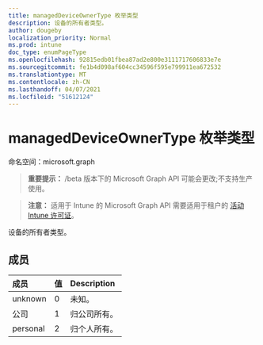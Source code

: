 ```yaml
---
title: managedDeviceOwnerType 枚举类型
description: 设备的所有者类型。
author: dougeby
localization_priority: Normal
ms.prod: intune
doc_type: enumPageType
ms.openlocfilehash: 92815edb01fbea87ad2e800e3111717606833e7e
ms.sourcegitcommit: fe1b4d098af604cc34596f595e799911ea672532
ms.translationtype: MT
ms.contentlocale: zh-CN
ms.lasthandoff: 04/07/2021
ms.locfileid: "51612124"
---
```

# <a name="manageddeviceownertype-enum-type"></a>managedDeviceOwnerType 枚举类型

命名空间：microsoft.graph

> **重要提示：** /beta 版本下的 Microsoft Graph API 可能会更改;不支持生产使用。

> **注意：** 适用于 Intune 的 Microsoft Graph API 需要适用于租户的 [活动 Intune 许可证](https://go.microsoft.com/fwlink/?linkid=839381)。

设备的所有者类型。

## <a name="members"></a>成员
|成员|值|Description|
|:---|:---|:---|
|unknown|0|未知。|
|公司|1|归公司所有。|
|personal|2|归个人所有。|




